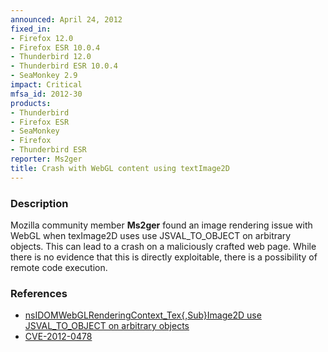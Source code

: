```yaml
---
announced: April 24, 2012
fixed_in:
- Firefox 12.0
- Firefox ESR 10.0.4
- Thunderbird 12.0
- Thunderbird ESR 10.0.4
- SeaMonkey 2.9
impact: Critical
mfsa_id: 2012-30
products:
- Thunderbird
- Firefox ESR
- SeaMonkey
- Firefox
- Thunderbird ESR
reporter: Ms2ger
title: Crash with WebGL content using textImage2D
---
```


<h3>Description</h3>

<p>Mozilla community member <strong>Ms2ger</strong> found an image rendering
issue with WebGL when texImage2D uses use JSVAL_TO_OBJECT on arbitrary objects.
This can lead to a crash on a maliciously crafted web page. While there is no
evidence that this is directly exploitable, there is a possibility of remote
code execution.
</p>


<h3>References</h3>

<ul>
  <li><a href="https://bugzilla.mozilla.org/show_bug.cgi?id=727547">
      nsIDOMWebGLRenderingContext_Tex{,Sub}Image2D use JSVAL_TO_OBJECT on
arbitrary objects</a></li>
  <li><a href="http://cve.mitre.org/cgi-bin/cvename.cgi?name=CVE-2012-0478" class="ex-ref">CVE-2012-0478</a></li>
</ul>



